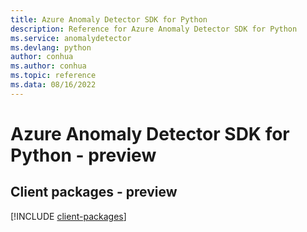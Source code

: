 ```yaml
---
title: Azure Anomaly Detector SDK for Python
description: Reference for Azure Anomaly Detector SDK for Python
ms.service: anomalydetector
ms.devlang: python
author: conhua
ms.author: conhua
ms.topic: reference
ms.data: 08/16/2022
---
```

# Azure Anomaly Detector SDK for Python - preview

## Client packages - preview
[!INCLUDE [client-packages](anomaly-detector-client-index.md)]
